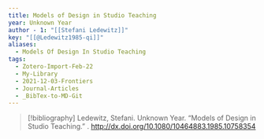 ```yaml
---
title: Models of Design in Studio Teaching
year: Unknown Year
author - 1: "[[Stefani Ledewitz]]"
key: "[[@Ledewitz1985-qi]]"
aliases:
  - Models Of Design In Studio Teaching
tags:
  - Zotero-Import-Feb-22
  - My-Library
  - 2021-12-03-Frontiers
  - Journal-Articles
  - _BibTex-to-MD-Git
---
```


> [!bibliography]
> Ledewitz, Stefani. Unknown Year. “Models of Design in Studio Teaching.” . http://dx.doi.org/10.1080/10464883.1985.10758354